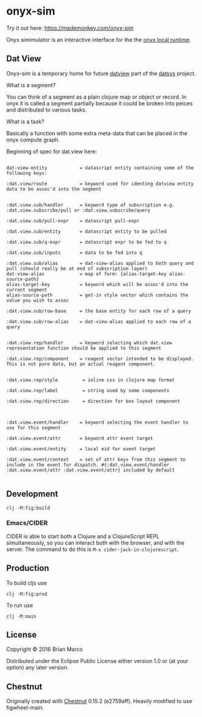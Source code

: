 # onyx-sim

Try it out here: https://mademonkey.com/onyx-sim

Onyx simimulator is an interactive interface for the the [onyx local runtime](https://github.com/onyx-platform/onyx-local-rt).

## Dat View

Onyx-sim is a temporary home for future [datview](https://github.com/metasoarous/datview) part of the [datsys](https://github.com/metasoarous/datsys) project.

What is a segment?

You can think of a segment as a plain clojure map or object or record. In onyx it is called a segment partially because it could be broken into peices and distributed to various tasks.


What is a task?

Basically a function with some extra meta-data that can be placed in the onyx compute graph.

Beginning of spec for dat.view here:

```

dat-view-entity            = datascript entity containing some of the following keys:

:dat.view/route            = keyword used for identing datview entity data to be assoc'd into the segment


:dat.view.sub/handler      = keyword type of subscription e.g. :dat.view.subscribe/pull or :dat.view.subscribe/query

:dat.view.sub/pull-expr    = datascript pull-expr

:dat.view.sub/entity       = datascript entity to be pulled

:dat.view.sub/q-expr       = datascript expr to be fed to q

:dat.view.sub/inputs       = data to be fed into q

:dat.view.sub/alias        = dat-view-alias applied to both query and pull (should really be at end of subscription layer)
dat-view-alias             = map of form: {alias-target-key alias-source-path}
alias-target-key           = keyword which will be assoc'd into the current segment
alias-source-path          = get-in style vector which contains the value you wish to assoc

:dat.view.sub/row-base     = the base entity for each row of a query

:dat.view.sub/row-alias    = dat-view-alias applied to each row of a query


:dat.view.rep/handler      = keyword selecting which dat.view representation function should be applied to this segment

:dat.view.rep/component    = reagent vector intended to be displayed. This is not pure data, but an actual reagent component.


:dat.view.rep/style         = inline css in clojure map format

:dat.view.rep/label         = string used by some components

:dat.view.rep/direction     = direction for box layout component



:dat.view.event/handler    = keyword selecting the event handler to use for this segment

:dat.view.event/attr       = keyword attr event target

:dat.view.event/entity     = local eid for event target

:dat.view.event/context    = set of attr keys from this segment to include in the event for dispatch. #{:dat.view.event/handler :dat.view.event/attr :dat.view.event/attr} included by default


```


## Development

``` shell
clj -M:fig:build
```

### Emacs/CIDER

CIDER is able to start both a Clojure and a ClojureScript REPL simultaneously,
so you can interact both with the browser, and with the server. The command to
do this is `M-x cider-jack-in-clojurescript`.

## Production

To build cljs use
``` shell
clj -M:fig:prod
```

To run use
``` shell
clj -M:main
```

## License

Copyright © 2016 Brian Marco

Distributed under the Eclipse Public License either version 1.0 or (at
your option) any later version.

## Chestnut

Originally created with [Chestnut](http://plexus.github.io/chestnut/) 0.15.2 (e2759aff). Heavily modified to use figwheel-main.
